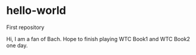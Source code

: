# hello-world
First repository

Hi, I am a fan of Bach.
Hope to finish playing WTC Book1 and WTC Book2 one day.
